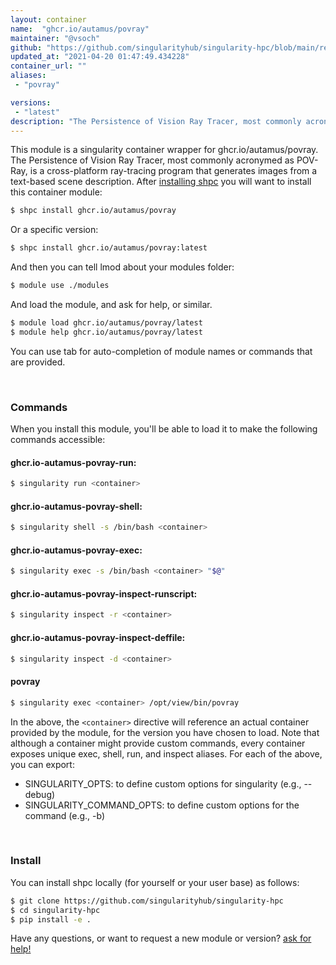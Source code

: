 ```yaml
---
layout: container
name:  "ghcr.io/autamus/povray"
maintainer: "@vsoch"
github: "https://github.com/singularityhub/singularity-hpc/blob/main/registry/ghcr.io/autamus/povray/container.yaml"
updated_at: "2021-04-20 01:47:49.434228"
container_url: ""
aliases:
 - "povray"

versions:
 - "latest"
description: "The Persistence of Vision Ray Tracer, most commonly acronymed as POV-Ray, is a cross-platform ray-tracing program that generates images from a text-based scene description."
---
```


This module is a singularity container wrapper for ghcr.io/autamus/povray.
The Persistence of Vision Ray Tracer, most commonly acronymed as POV-Ray, is a cross-platform ray-tracing program that generates images from a text-based scene description.
After [installing shpc](#install) you will want to install this container module:

```bash
$ shpc install ghcr.io/autamus/povray
```

Or a specific version:

```bash
$ shpc install ghcr.io/autamus/povray:latest
```

And then you can tell lmod about your modules folder:

```bash
$ module use ./modules
```

And load the module, and ask for help, or similar.

```bash
$ module load ghcr.io/autamus/povray/latest
$ module help ghcr.io/autamus/povray/latest
```

You can use tab for auto-completion of module names or commands that are provided.

<br>

### Commands

When you install this module, you'll be able to load it to make the following commands accessible:

#### ghcr.io-autamus-povray-run:

```bash
$ singularity run <container>
```

#### ghcr.io-autamus-povray-shell:

```bash
$ singularity shell -s /bin/bash <container>
```

#### ghcr.io-autamus-povray-exec:

```bash
$ singularity exec -s /bin/bash <container> "$@"
```

#### ghcr.io-autamus-povray-inspect-runscript:

```bash
$ singularity inspect -r <container>
```

#### ghcr.io-autamus-povray-inspect-deffile:

```bash
$ singularity inspect -d <container>
```


#### povray
       
```bash
$ singularity exec <container> /opt/view/bin/povray
```



In the above, the `<container>` directive will reference an actual container provided
by the module, for the version you have chosen to load. Note that although a container
might provide custom commands, every container exposes unique exec, shell, run, and
inspect aliases. For each of the above, you can export:

 - SINGULARITY_OPTS: to define custom options for singularity (e.g., --debug)
 - SINGULARITY_COMMAND_OPTS: to define custom options for the command (e.g., -b)

<br>
  
### Install

You can install shpc locally (for yourself or your user base) as follows:

```bash
$ git clone https://github.com/singularityhub/singularity-hpc
$ cd singularity-hpc
$ pip install -e .
```

Have any questions, or want to request a new module or version? [ask for help!](https://github.com/singularityhub/singularity-hpc/issues)
